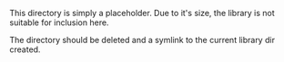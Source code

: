 This directory is simply a placeholder. Due to it's size, the library is not suitable for inclusion here.

The directory should be deleted and a symlink to the current library dir created.